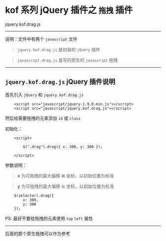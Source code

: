 # kof 系列 jQuery 插件之 `拖拽` 插件

jquery.kof.drag.js

---

说明：文件中有两个 `javascript` 文件

> `jquery.kof.drag.js` 是封装的 `jQuery` 插件  

> `javascript.drag.js` 是写的原生的 `javascript` 拖拽 

---

## `jquery.kof.drag.js` jQuery 插件说明

首先引入 `jQuery` 和 `jquery.kof.drag.js` 

```
	<script src="javascript/jquery-1.9.0.min.js"></script>
	<script src="javascript/jquery.kof.drag.js"></script>
```

然后给需要拖拽的元素添加 `id` 或 `class`

初始化：

```
	<script>

		$(".drag").drag({ x: 300, y: 300 });

	</script>
```

参数说明：

> **x** 为可拖拽的最大偏移 `横` 坐标，以初始位置为标准

> **y** 为可拖拽的最大偏移 `纵` 坐标，以初始位置为标准

```
	$(selector).drag({ 
		x: 300,
		y: 300
	});
```

PS: 最好不要给拖拽的元素使用 `top` `left` 属性

---

后面的那个原生拖拽可以作为参考
